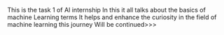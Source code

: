 This is the task 1 of AI internship 
In this it all talks about the basics of machine Learning terms 
It helps and enhance the curiosity in the field of machine learning
this journey Will be continued>>>
